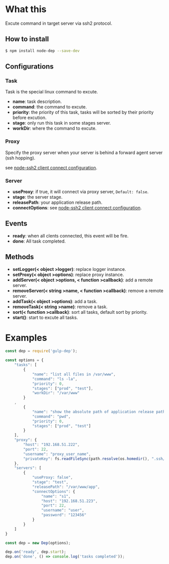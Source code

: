 # What this

Excute command in target server via ssh2 protocol.

## How to install

```bash
$ npm install node-dep --save-dev
```

## Configurations

### Task

Task is the special linux command to excute.

- **name**: task description.
- **command**: the command to excute.
- **priority**: the priority of this task, tasks will be sorted by their priority before excution.
- **stage**: only run this task in some stages server.
- **workDir**: where the command to excute.

### Proxy

Specify the proxy server when your server is behind a forward agent server (ssh hopping).

see [node-ssh2 client connect configuration](https://github.com/mscdex/ssh2#client-methods).

### Server

- **useProxy**: if true, it will connect via proxy server, `Default: false`.
- **stage**: the server stage.
- **releasePath**: your application release path.
- **connectOptions**: see [node-ssh2 client connect configuration](https://github.com/mscdex/ssh2#client-methods).

## Events

- **ready**: when all clents connected, this event will be fire.
- **done**: All task completed.

## Methods

- **setLogger(< object >logger)**: replace logger instance.
- **setProxy(< object >options)**: replace proxy instance.
- **addServer(< object >options, < function >callback)**: add a remote server.
- **removeServer(< string >name, < function >callback)**: remove a remote server.
- **addTask(< object >options)**: add a task.
- **removeTask(< string >name)**: remove a task.
- **sort(< function >callback)**: sort all tasks, default sort by priority.
- **start()**: start to excute all tasks.

# Examples

```js
const dep = require('gulp-dep');

const options = {
    "tasks": [
        {
            "name": "list all files in /var/www",
            "command": "ls -la",
            "priority": 0,
            "stages": ["prod", "test"],
            "workDir": "/var/www"
        }
    ,
        {
            "name": "show the absolute path of application release path",
            "command": "pwd",
            "priority": 0,
            "stages": ["prod", "test"]
        }
    ],
    "proxy": {
        "host": "192.168.51.222",
        "port": 22,
        "username": "proxy_user_name",
        "privateKey": fs.readFileSync(path.resolve(os.homedir(), ".ssh/id_rsa"))
    },
    "servers": [
        {
            "useProxy: false",
            "stage": "test",
            "releasePath": "/var/www/app",
            "connectOptions": {
                "name": "s1",
                "host": "192.168.51.223",
                "port": 22,
                "username": "user",
                "password": "123456"
            }
        }
    ]
}

const dep = new Dep(options);

dep.on('ready', dep.start);
dep.on('done', () => console.log('tasks completed'));
```
